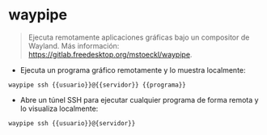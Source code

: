# waypipe

> Ejecuta remotamente aplicaciones gráficas bajo un compositor de Wayland.
> Más información: <https://gitlab.freedesktop.org/mstoeckl/waypipe>.

- Ejecuta un programa gráfico remotamente y lo muestra localmente:

`waypipe ssh {{usuario}}@{{servidor}} {{programa}}`

- Abre un túnel SSH para ejecutar cualquier programa de forma remota y lo visualiza localmente:

`waypipe ssh {{usuario}}@{servidor}}`
